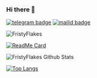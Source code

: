 ### Hi there 👋
[![telegram badge](https://img.shields.io/badge/@FristyFlakes-30302f?style=for-the-badge&logo=telegram)](https://t.me/FlakesWRLD)
[![mailid badge](https://img.shields.io/badge/FristyFlakes-30302f?style=for-the-badge&logo=gmail)](https:mailto:friztyflakez@gmail.com)
<p align="left"> <img src="https://komarev.com/ghpvc/?username=FristyFlakes&label=Profile%20Views&color=orange&style=flat-square" alt="FristyFlakes" /> </p>

[![ReadMe Card](https://githubreadmestats.fristyflakes.vercel.app/api/pin/?username=anuraghazra&theme=great-gatsby&repo=github-readme-stats)](https://github.com/FristyFlakes/github-readme-stat)

![FristyFlakes Github Stats](https://githubreadmestats.fristyflakes.vercel.app/api?username=FristyFlakes&theme=great-gatsby&show_icons=true)

[![Top Langs](https://githubreadmestats.vercel.app/api/top-langs/?username=FristyFlakes&layout=compact&theme=great-gatsby)](https://github.com/FristyFlakes/github-readme-stats)
